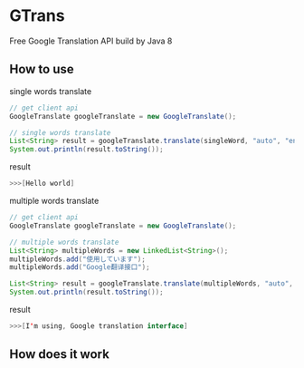 # GTrans

Free Google Translation API build by Java 8



## How to use

single words translate

```java
// get client api
GoogleTranslate googleTranslate = new GoogleTranslate();

// single words translate
List<String> result = googleTranslate.translate(singleWord, "auto", "en");
System.out.println(result.toString());
```

result

```java
>>>[Hello world]
```



multiple words translate

```java
// get client api
GoogleTranslate googleTranslate = new GoogleTranslate();

// multiple words translate
List<String> multipleWords = new LinkedList<String>();
multipleWords.add("使用しています");
multipleWords.add("Google翻译接口");

List<String> result = googleTranslate.translate(multipleWords, "auto", "en");
System.out.println(result.toString());
```

result

```java
>>>[I'm using, Google translation interface]
```



## How does it work

